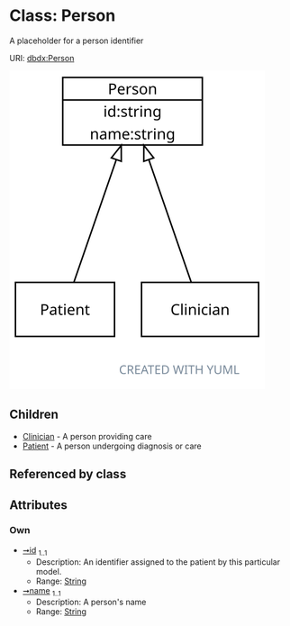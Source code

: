 
# Class: Person


A placeholder for a person identifier

URI: [dbdx:Person](https://ontologies-r.us/diabetes/Person)


[![img](images/Person.svg)](images/Person.svg)

## Children

 * [Clinician](Clinician.md) - A person providing care
 * [Patient](Patient.md) - A person undergoing diagnosis or care

## Referenced by class


## Attributes


### Own

 * [➞id](person__id.md)  <sub>1..1</sub>
     * Description: An identifier assigned to the patient by this particular model.
     * Range: [String](types/String.md)
 * [➞name](person__name.md)  <sub>1..1</sub>
     * Description: A person's name
     * Range: [String](types/String.md)
